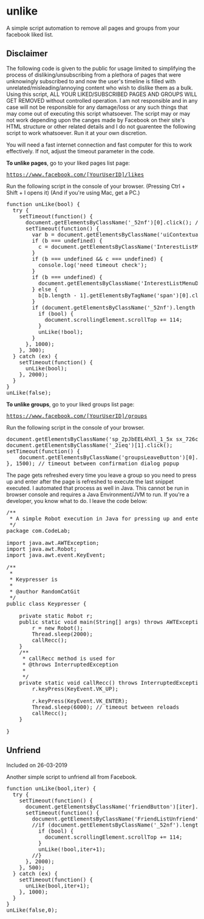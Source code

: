 # unlike
A simple script automation to remove all pages and groups from your facebook liked list.

## Disclaimer

The following code is given to the public for usage limited to simplifying the process of disliking/unsubscribing from a plethora of pages that were unknowingly subscribed to and now the user's timeline is filled with unrelated/misleading/annoying content who wish to dislike them as a bulk. Using this script, ALL YOUR LIKED/SUBSCRIBED PAGES AND GROUPS WILL GET REMOVED without controlled operation. I am not responsible and in any case will not be responsible for any damage/loss or any such things that may come out of executing this script whatsoever. The script may or may not work depending upon the canges made by Facebook on their site's HTML structure or other related details and I do not guarentee the following script to work whatsoever. Run it at your own discretion.

You will need a fast internet connection and fast computer for this to work effectively. If not, adjust the timeout parameter in the code.

<b>To unlike pages</b>, go to your liked pages list page: <pre>https://www.facebook.com/[YourUserID]/likes</pre>

Run the following script in the console of your browser. (Pressing Ctrl + Shift + I opens it) (And if you're using Mac, get a PC.)

<pre>function unLike(bool) {
  try {
    setTimeout(function() {
      document.getElementsByClassName('_52nf')[0].click(); // clicked first liked button
      setTimeout(function() {
        var b = document.getElementsByClassName('uiContextualLayerBelowLeft');
        if (b === undefined) {
          c = document.getElementsByClassName('InterestListMenuDisconnect')[0].getElementsByTagName('span')[0];
        }
        if (b === undefined && c === undefined) {
          console.log('need timeout check');
        }
        if (b === undefined) {
          document.getElementsByClassName('InterestListMenuDisconnect')[0].getElementsByTagName('span')[0].click(); // the other one doesn't work
        } else {
          b[b.length - 1].getElementsByTagName('span')[0].click(); // unlike click
        }
        if (document.getElementsByClassName('_52nf').length > 0) {
          if (bool) {
            document.scrollingElement.scrollTop += 114;
          }
          unLike(!bool);
        }
      }, 1000);
    }, 300);
  } catch (ex) {
    setTimeout(function() {
      unLike(bool);
    }, 2000);
  }
}
unLike(false);</pre>

<b>To unlike groups</b>, go to your liked groups list page: <pre>https://www.facebook.com/[YourUserID]/groups</pre>

Run the following script in the console of your browser.
  
<pre>document.getElementsByClassName('sp_2pJbEEL4hXl_1_5x sx_726cb7')[0].click();
document.getElementsByClassName('_2ieq')[1].click();
setTimeout(function() {
	document.getElementsByClassName('groupsLeaveButton')[0].click();
}, 1500); // timeout between confirmation dialog popup</pre>

The page gets refreshed every time you leave a group so you need to press up and enter after the page is refreshed to execute the last snippet executed. I automated that process as well in Java. This cannot be run in browser console and requires a Java Environment/JVM to run. If you're a developer, you know what to do. I leave the code below:

<pre>/**
 * A simple Robot execution in Java for pressing up and enter key with a specific timeout
 */
package com.CodeLab;

import java.awt.AWTException;
import java.awt.Robot;
import java.awt.event.KeyEvent;

/**
 * 
 * Keypresser is 
 *
 * @author RandomCatGit
 */
public class Keypresser {
	
	private static Robot r;
	public static void main(String[] args) throws AWTException, InterruptedException {
		r = new Robot();
		Thread.sleep(2000);
		callRecc();
	}
	/**
	 * callRecc method is used for 
	 * @throws InterruptedException 
	 * 
	 */
	private static void callRecc() throws InterruptedException {
		r.keyPress(KeyEvent.VK_UP);
		
		r.keyPress(KeyEvent.VK_ENTER);
		Thread.sleep(6000); // timeout between reloads
		callRecc();
	}

}</pre>

## Unfriend

Included on 26-03-2019

Another simple script to unfriend all from Facebook.

<pre>function unLike(bool,iter) {
  try {
    setTimeout(function() {
      document.getElementsByClassName('friendButton')[iter].click(); // clicked first liked button
      setTimeout(function() {
        document.getElementsByClassName('FriendListUnfriend')[0].getElementsByTagName('span')[0].click()
        //if (document.getElementsByClassName('_52nf').length > 0) {
          if (bool) {
            document.scrollingElement.scrollTop += 114;
          }
          unLike(!bool,iter+1);
        //}
      }, 2000);
    }, 500);
  } catch (ex) {
    setTimeout(function() {
      unLike(bool,iter+1);
    }, 1000);
  }
}
unLike(false,0);</pre>
